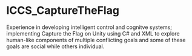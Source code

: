 # ICCS_CaptureTheFlag
Experience in developing intelligent control and cognitve systems; implementing Capture the Flag on Unity using C# and XML to explore human-like components of multiple conflicting goals and some of these goals are social while others individual. 
